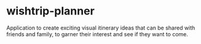 # wishtrip-planner
Application to create exciting visual itinerary ideas that can be shared with friends and family, to garner their interest and see if they want to come.
